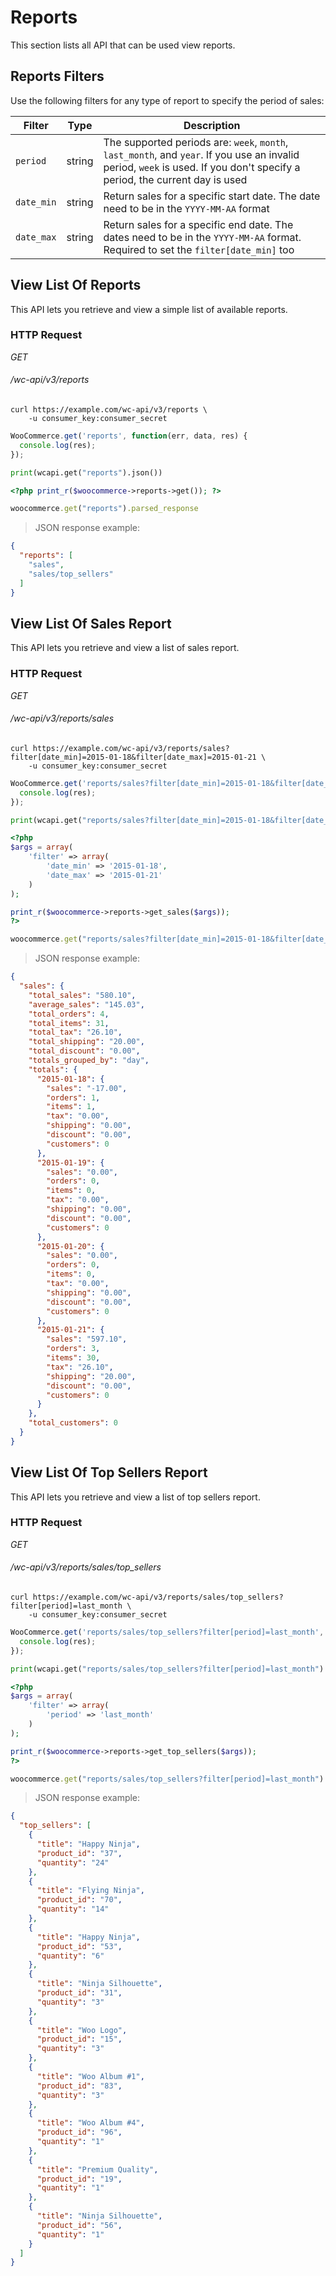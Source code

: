 # Reports #

This section lists all API that can be used view reports.

## Reports Filters ##

Use the following filters for any type of report to specify the period of sales: 

|   Filter   |  Type  |                                                                                Description                                                                                 |
| ---------- | ------ | -------------------------------------------------------------------------------------------------------------------------------------------------------------------------- |
| `period`   | string | The supported periods are: `week`, `month`, `last_month`, and `year`. If you use an invalid period, `week` is used. If you don't specify a period, the current day is used |
| `date_min` | string | Return sales for a specific start date. The date need to be in the `YYYY-MM-AA` format                                                                                     |
| `date_max` | string | Return sales for a specific end date. The dates need to be in the `YYYY-MM-AA` format. Required to set the `filter[date_min]` too                                          |

## View List Of Reports ##

This API lets you retrieve and view a simple list of available reports.

### HTTP Request ###

<div class="api-endpoint">
	<div class="endpoint-data">
		<i class="label label-get">GET</i>
		<h6>/wc-api/v3/reports</h6>
	</div>
</div>

```shell
curl https://example.com/wc-api/v3/reports \
	-u consumer_key:consumer_secret
```

```javascript
WooCommerce.get('reports', function(err, data, res) {
  console.log(res);
});
```

```python
print(wcapi.get("reports").json())
```

```php
<?php print_r($woocommerce->reports->get()); ?>
```

```ruby
woocommerce.get("reports").parsed_response
```

> JSON response example:

```json
{
  "reports": [
    "sales",
    "sales/top_sellers"
  ]
}
```

## View List Of Sales Report ##

This API lets you retrieve and view a list of sales report.

### HTTP Request ###

<div class="api-endpoint">
	<div class="endpoint-data">
		<i class="label label-get">GET</i>
		<h6>/wc-api/v3/reports/sales</h6>
	</div>
</div>

```shell
curl https://example.com/wc-api/v3/reports/sales?filter[date_min]=2015-01-18&filter[date_max]=2015-01-21 \
	-u consumer_key:consumer_secret
```

```javascript
WooCommerce.get('reports/sales?filter[date_min]=2015-01-18&filter[date_max]=2015-01-21', function(err, data, res) {
  console.log(res);
});
```

```python
print(wcapi.get("reports/sales?filter[date_min]=2015-01-18&filter[date_max]=2015-01-21").json())
```

```php
<?php
$args = array(
	'filter' => array(
		'date_min' => '2015-01-18',
		'date_max' => '2015-01-21'
	)
);

print_r($woocommerce->reports->get_sales($args));
?>
```

```ruby
woocommerce.get("reports/sales?filter[date_min]=2015-01-18&filter[date_max]=2015-01-21").parsed_response
```

> JSON response example:

```json
{
  "sales": {
    "total_sales": "580.10",
    "average_sales": "145.03",
    "total_orders": 4,
    "total_items": 31,
    "total_tax": "26.10",
    "total_shipping": "20.00",
    "total_discount": "0.00",
    "totals_grouped_by": "day",
    "totals": {
      "2015-01-18": {
        "sales": "-17.00",
        "orders": 1,
        "items": 1,
        "tax": "0.00",
        "shipping": "0.00",
        "discount": "0.00",
        "customers": 0
      },
      "2015-01-19": {
        "sales": "0.00",
        "orders": 0,
        "items": 0,
        "tax": "0.00",
        "shipping": "0.00",
        "discount": "0.00",
        "customers": 0
      },
      "2015-01-20": {
        "sales": "0.00",
        "orders": 0,
        "items": 0,
        "tax": "0.00",
        "shipping": "0.00",
        "discount": "0.00",
        "customers": 0
      },
      "2015-01-21": {
        "sales": "597.10",
        "orders": 3,
        "items": 30,
        "tax": "26.10",
        "shipping": "20.00",
        "discount": "0.00",
        "customers": 0
      }
    },
    "total_customers": 0
  }
}
```

## View List Of Top Sellers Report ##

This API lets you retrieve and view a list of top sellers report.

### HTTP Request ###

<div class="api-endpoint">
	<div class="endpoint-data">
		<i class="label label-get">GET</i>
		<h6>/wc-api/v3/reports/sales/top_sellers</h6>
	</div>
</div>

```shell
curl https://example.com/wc-api/v3/reports/sales/top_sellers?filter[period]=last_month \
	-u consumer_key:consumer_secret
```

```javascript
WooCommerce.get('reports/sales/top_sellers?filter[period]=last_month', function(err, data, res) {
  console.log(res);
});
```

```python
print(wcapi.get("reports/sales/top_sellers?filter[period]=last_month").json())
```

```php
<?php
$args = array(
	'filter' => array(
		'period' => 'last_month'
	)
);

print_r($woocommerce->reports->get_top_sellers($args));
?>
```

```ruby
woocommerce.get("reports/sales/top_sellers?filter[period]=last_month").parsed_response
```

> JSON response example:

```json
{
  "top_sellers": [
    {
      "title": "Happy Ninja",
      "product_id": "37",
      "quantity": "24"
    },
    {
      "title": "Flying Ninja",
      "product_id": "70",
      "quantity": "14"
    },
    {
      "title": "Happy Ninja",
      "product_id": "53",
      "quantity": "6"
    },
    {
      "title": "Ninja Silhouette",
      "product_id": "31",
      "quantity": "3"
    },
    {
      "title": "Woo Logo",
      "product_id": "15",
      "quantity": "3"
    },
    {
      "title": "Woo Album #1",
      "product_id": "83",
      "quantity": "3"
    },
    {
      "title": "Woo Album #4",
      "product_id": "96",
      "quantity": "1"
    },
    {
      "title": "Premium Quality",
      "product_id": "19",
      "quantity": "1"
    },
    {
      "title": "Ninja Silhouette",
      "product_id": "56",
      "quantity": "1"
    }
  ]
}
```
